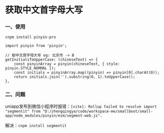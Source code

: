 # 获取中文首字母大写

### 一、使用

```shell
cnpm install pinyin-pro
```

```
import pinyin from 'pinyin';

// 取中文首字母大写 eg: 北京市 -> B
getInitialsToUpperCase: (chineseText) => {
    const pinyinArray = pinyin(chineseText, { style: pinyin.STYLE_NORMAL });
    const initials = pinyinArray.map((pinyin) => pinyin[0].charAt(0));
    return initials.join('').substring(0, 1).toUpperCase();
},
```

### 二、问题

uniapp发布到微信小程序时报错：`[vite]: Rollup failed to resolve import "segmentit" from "D:/zhengqingya/code/workspace-me/smallboot/small-app/node_modules/pinyin/esm/segment-web.js".`

解决：`cnpm install segmentit`
